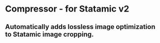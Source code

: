 # Compressor - for Statamic v2
Automatically adds lossless image optimization to Statamic image cropping.
-----
